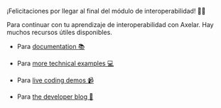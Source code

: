 ¡Felicitaciones por llegar al final del módulo de interoperabilidad! 🎉🎉

Para continuar con tu aprendizaje de interoperabilidad con Axelar. Hay muchos recursos útiles disponibles.

- Para <a href="https://docs.axelar.dev/" target="_blank">documentation 📚</a>

- Para <a href="https://github.com/axelarnetwork/axelar-examples/tree/main" target="_blank">more technical examples 💻 </a>

- Para <a href="https://www.youtube.com/watch?v=3sctKcQIaLA&list=PLh_q0hSKS_y0Zt_GfL3olZHi4GwbF6tuo" target="_blank">live coding demos 📹</a>

- Para <a href="https://blog.axelar.dev/" target="_blank">the developer blog 📝</a>
